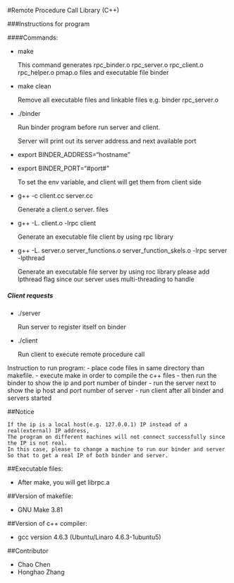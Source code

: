 #Remote Procedure Call Library (C++)

###Instructions for program

####Commands:
* make 
	
	This command generates rpc_binder.o rpc_server.o rpc_client.o rpc_helper.o pmap.o files and executable file binder

* make clean
	
	Remove all executable files and linkable files e.g. binder rpc_server.o

* ./binder
		
	Run binder program before run server and client. 
	
	Server will print out its server address and next available port
		
* export BINDER_ADDRESS=“hostname”
* export BINDER_PORT=“#port#”

	To set the env variable, and client will get them from 
	client side

* g++ -c client.cc server.cc

	Generate a client.o server. files
* g++ -L. client.o -lrpc client
		
	Generate an executable file client by using rpc library
* g++ -L. server.o server_functions.o server_function_skels.o -lrpc server -lpthread
		
	Generate an executable file server by using roc library
	please add lpthread flag since our server uses multi-threading to handle

##### Client requests
* ./server
		
	Run server to register itself on binder
* ./client
	
	Run client to execute remote procedure call 

Instruction to run program:
	- place code files in same directory than makefile.
	- execute make in order to compile the c++ files
        - then run the binder to show the ip and port number of binder
	- run the server next to show the ip host and port number of server
	- run client after all binder and servers started


##Notice
 
	If the ip is a local host(e.g. 127.0.0.1) IP instead of a real(external) IP address,
	The program on different machines will not connect successfully since the IP is not real.
	In this case, please to change a machine to run our binder and server
	So that to get a real IP of both binder and server.

##Executable files:

* After make, you will get librpc.a

##Version of makefile:

* GNU Make 3.81

##Version of c++ compiler:

* gcc version 4.6.3 (Ubuntu/Linaro 4.6.3-1ubuntu5)

##Contributor
	
* Chao Chen
* Honghao Zhang




